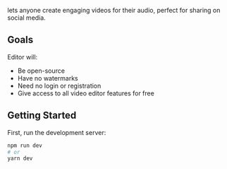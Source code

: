 lets anyone create engaging videos for their audio, perfect for sharing on social media.

## Goals

Editor will:

- Be open-source
- Have no watermarks
- Need no login or registration
- Give access to all video editor features for free

## Getting Started

First, run the development server:

```bash
npm run dev
# or
yarn dev
```
